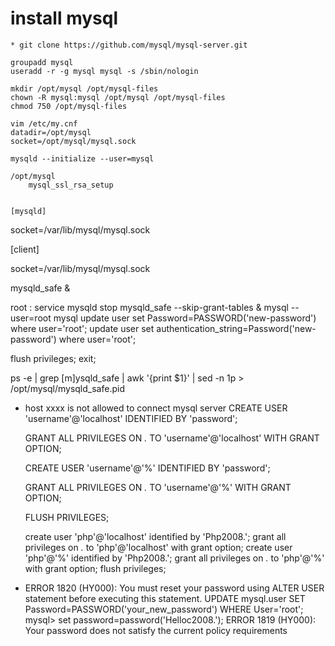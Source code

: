 # install mysql #
    * git clone https://github.com/mysql/mysql-server.git

    groupadd mysql
    useradd -r -g mysql mysql -s /sbin/nologin

    mkdir /opt/mysql /opt/mysql-files
    chown -R mysql:mysql /opt/mysql /opt/mysql-files
    chmod 750 /opt/mysql-files

    vim /etc/my.cnf
    datadir=/opt/mysql
	socket=/opt/mysql/mysql.sock

    mysqld --initialize --user=mysql

    /opt/mysql
    	mysql_ssl_rsa_setup
    

    [mysqld]

socket=/var/lib/mysql/mysql.sock 

[client]

socket=/var/lib/mysql/mysql.sock


mysqld_safe &

root :
service mysqld stop
mysqld_safe --skip-grant-tables &
mysql --user=root mysql
update user set Password=PASSWORD('new-password') where user='root';
update user set authentication_string=Password('new-password') where user='root';

flush privileges;
exit;


ps -e | grep  [m]ysqld_safe | awk '{print $1}' | sed -n 1p > /opt/mysql/mysqld_safe.pid

* host xxxx is not allowed to connect mysql server 
	CREATE USER 'username'@'localhost' IDENTIFIED BY 'password';

	GRANT ALL PRIVILEGES ON *.* TO 'username'@'localhost' WITH GRANT OPTION;

	CREATE USER 'username'@'%' IDENTIFIED BY 'password';

	GRANT ALL PRIVILEGES ON *.* TO 'username'@'%' WITH GRANT OPTION;

	FLUSH PRIVILEGES;


	create user 'php'@'localhost' identified by 'Php2008.';
	grant all privileges on *.* to 'php'@'localhost' with grant option;
	create user 'php'@'%' identified by 'Php2008.';
	grant all privileges on *.* to 'php'@'%' with grant option;
	flush privileges;

* ERROR 1820 (HY000): You must reset your password using ALTER USER statement before executing this statement.
	UPDATE mysql.user SET Password=PASSWORD('your_new_password') 
       WHERE User='root'; 
	mysql> set password=password('Helloc2008.');
	ERROR 1819 (HY000): Your password does not satisfy the current policy requirements
